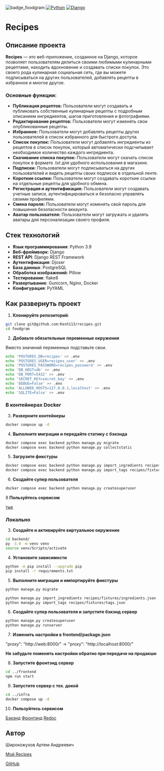 ![badge_foodgram](https://github.com/kesh113/foodgram/actions/workflows/main.yml/badge.svg)
[![Python](https://img.shields.io/badge/Python-3.9+-blue.svg)](https://www.python.org/)
[![Django](https://img.shields.io/badge/Django-3.2+-green.svg)](https://www.djangoproject.com/)

# Recipes

## Описание проекта

**Recipes** — это веб-приложение, созданное на Django, которое позволяет пользователям делиться своими любимыми кулинарными рецептами, находить вдохновение и создавать списки покупок. Это своего рода кулинарная социальная сеть, где вы можете подписываться на других пользователей, добавлять рецепты в избранное и многое другое.

### Основные функции:

*   **Публикация рецептов:** Пользователи могут создавать и публиковать собственные кулинарные рецепты с подробным описанием ингредиентов, шагов приготовления и фотографиями.
*   **Редактирование рецептов:** Пользователи могут изменять свои опубликованные рецепты.
*   **Избранное:** Пользователи могут добавлять рецепты других пользователей в список избранного для быстрого доступа.
*   **Список покупок:** Пользователи могут добавлять ингредиенты из рецептов в список покупок, который автоматически подсчитывает необходимое количество каждого ингредиента.
*   **Скачивание списка покупок:** Пользователи могут скачать список покупок в формате .txt для удобного использования в магазине.
*   **Подписки:** Пользователи могут подписываться на других пользователей и видеть рецепты своих подписок в отдельной ленте.
*   **Короткие ссылки:** Пользователи могут создавать короткие ссылки на отдельные рецепты для удобного обмена.
*   **Регистрация и аутентификация:** Пользователи могут создавать учетные записи, аутентифицироваться и безопасно управлять своими профилями.
*   **Смена пароля:** Пользователи могут изменять свой пароль для повышения безопасности аккаунта.
*   **Аватар пользователя:** Пользователи могут загружать и удалять аватары для персонализации своего профиля.

## Стек технологий

- **Язык программирования**: Python 3.9
- **Веб-фреймворк**: Django
- **REST API**: Django REST Framework
- **Аутентификация**: Djoser
- **База данных**: PostgreSQL
- **Обработка изображений**: Pillow
- **Тестирование**: flake8
- **Развертывание**: Gunicorn, Nginx, Docker
- **Конфигурация**: PyYAML

## Как развернуть проект

1. **Клонируйте репозиторий**:

```bash
git clone git@github.com:Kesh113/recipes.git
cd foodgram
```

2. **Добавьте обязательные переменные окружения**

Вместо значений переменных подставьте свои.

```bash
echo 'POSTGRES_DB=recipes' >> .env
echo 'POSTGRES_USER=recipes_user' >> .env
echo 'POSTGRES_PASSWORD=recipes_password' >> .env
echo 'DB_HOST=db' >> .env
echo 'DB_PORT=5432' >> .env
echo 'SECRET_KEY=secret_key' >> .env
echo 'DEBUG=False' >> .env
echo 'ALLOWED_HOSTS=127.0.0.1,localhost' >> .env
echo 'SQLITE=False' >> .env
```

### В контейнерах Docker

3. **Разверните контейнеры**

```bash
docker compose up -d
```

4. **Выполните миграции и передайте статику с бэкэнда**

```bash
docker compose exec backend python manage.py migrate
docker compose exec backend python manage.py collectstatic
```

5. **Загрузите фикстуры**

```bash
docker compose exec backend python manage.py import_ingredients recipes/fixtures/ingredients.json
docker compose exec backend python manage.py import_tags recipes/fixtures/tags.json
```

6. **Cоздайте супер пользователя**

```bash
docker compose exec backend python manage.py createsuperuser
```

8 **Пользуйтесь сервисом** 

[тык](http://localhost:8000)

### Локально

3. **Создайте и активируйте виртуальное окружение**

```bash
cd backend/
py -3.9 -m venv venv
source venv/Scripts/activate
```

4. **Установите зависимости**

```bash
python -m pip install --upgrade pip
pip install -r requirements.txt
```

5. **Выполните миграции и импортируйте фикстуры**

```bash
python manage.py migrate
```

```bash
python manage.py import_ingredients recipes/fixtures/ingredients.json
python manage.py import_tags recipes/fixtures/tags.json
```

6. **Создайте супер пользователя и запустите бэкэнд сервер**

```bash
python manage.py createsuperuser
python manage.py runserver
```

7. **Изменить настройки в frontend/package.json**

"proxy": "http://web:8000/" -> "proxy": "http://localhost:8000/"

**Не забудьте поменять настройки обратно при передаче на продакшн**

8. **Запустите фронтэнд сервер**

```bash
cd ../frontend
npm run start
```

9. **Запустите сервер с тех. докой**

```bash
cd ../infra
docker compose up -d
```

10. **Пользуйтесь сервисом** 

[Бэкэнд](http://localhost:8000)
[Фронтэнд](http://localhost:3000)
[Redoc](http://localhost/api/docs/)

## Автор

Широкожухов Артем Андреевич

[Мой Recipes](https://www.ya-kesh.ru/)

[GitHub](https://github.com/Kesh113)

